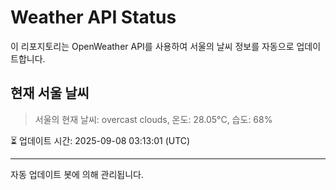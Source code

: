 
# Weather API Status

이 리포지토리는 OpenWeather API를 사용하여 서울의 날씨 정보를 자동으로 업데이트합니다.

## 현재 서울 날씨
> 서울의 현재 날씨: overcast clouds, 온도: 28.05°C, 습도: 68%

⏳ 업데이트 시간: 2025-09-08 03:13:01 (UTC)

---
자동 업데이트 봇에 의해 관리됩니다.
